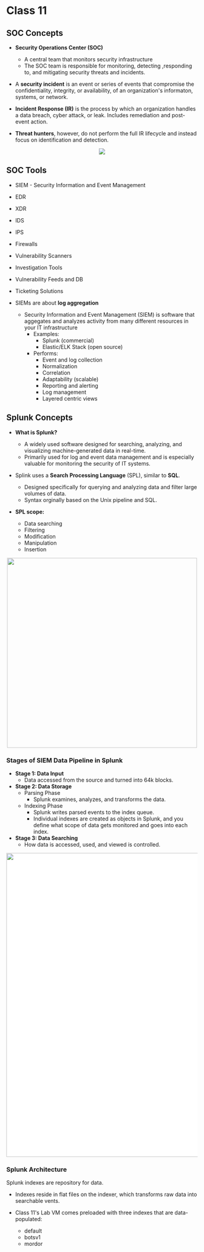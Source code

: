 # Class 11

## SOC Concepts

- **Security Operations Center (SOC)**

  - A central team that monitors security infrastructure
  - The SOC team is responsible for monitoring, detecting ,responding to, and mitigating security threats and incidents.

- A **security incident** is an event or series of events that compromise the confidentiality, integrity, or availability, of an organization's informaton, systems, or network.
- **Incident Response (IR)** is the process by which an organization handles a data breach, cyber attack, or leak. Includes remediation and post-event action.

- **Threat hunters**, however, do not perform the full IR lifecycle and instead focus on identification and detection.

<center><img src="https://codefellows.github.io/ops-401-cybersecurity-guide/curriculum/class-11/slides/assets/11_06.png"/></center>

## SOC Tools

- SIEM - Security Information and Event Management
- EDR
- XDR
- IDS
- IPS
- Firewalls
- Vulnerability Scanners
- Investigation Tools
- Vulnerability Feeds and DB
- Ticketing Solutions

- SIEMs are about **log aggregation**
  - Security Information and Event Management (SIEM) is software that aggegates and analyzes activity from many different resources in your IT infrastructure
    - Examples:
      - Splunk (commercial)
      - Elastic/ELK Stack (open source)
    - Performs:
      - Event and log collection
      - Normalization
      - Correlation
      - Adaptability (scalable)
      - Reporting and alerting
      - Log management
      - Layered centric views

## Splunk Concepts

- **What is Splunk?**

  - A widely used software designed for searching, analyzing, and visualizing machine-generated data in real-time.
  - Primarily used for log and event data management and is especially valuable for monitoring the security of IT systems.

- Splink uses a **Search Processing Language** (SPL), similar to **SQL**.
  - Designed specifically for querying and analyzing data and filter large volumes of data.
  - Syntax orginally based on the Unix pipeline and SQL.
- **SPL scope:**
  - Data searching
  - Filtering
  - Modification
  - Manipulation
  - Insertion

<center><img src="https://codefellows.github.io/ops-401-cybersecurity-guide/curriculum/class-11/slides/assets/11_07.png"/ width=500px></center>

### Stages of SIEM Data Pipeline in Splunk

- **Stage 1: Data Input**
  - Data accessed from the source and turned into 64k blocks.
- **Stage 2: Data Storage**
  - Parsing Phase
    - Splunk examines, analyzes, and transforms the data.
  - Indexing Phase
    - Splunk writes parsed events to the index queue.
    - Individual indexes are created as objects in Splunk, and you define what scope of data gets monitored and goes into each index.
- **Stage 3: Data Searching**
  - How data is accessed, used, and viewed is controlled.

<center><img src="https://codefellows.github.io/ops-401-cybersecurity-guide/curriculum/class-11/slides/assets/11_09.png" style="background-color: white;" width=800px></center>

### Splunk Architecture

Splunk indexes are repository for data.

- Indexes reside in flat files on the indexer, which transforms raw data into searchable vents.

- Class 11's Lab VM comes preloaded with three indexes that are data-populated:
  - default
  - botsv1
  - mordor
